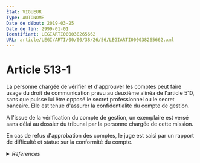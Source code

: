 ```yaml
---
État: VIGUEUR
Type: AUTONOME
Date de début: 2019-03-25
Date de fin: 2999-01-01
Identifiant: LEGIARTI000038265662
URL: article/LEGI/ARTI/00/00/38/26/56/LEGIARTI000038265662.xml
---
```


<h1>Article 513-1</h1>

La personne chargée de vérifier et d'approuver les comptes peut faire usage du
droit de communication prévu au deuxième alinéa de l'article 510, sans que
puisse lui être opposé le secret professionnel ou le secret bancaire. Elle est
tenue d'assurer la confidentialité du compte de gestion.<br />

A l'issue de la vérification du compte de gestion, un exemplaire est versé sans
délai au dossier du tribunal par la personne chargée de cette mission.<br />

En cas de refus d'approbation des comptes, le juge est saisi par un rapport de
difficulté et statue sur la conformité du compte.


<details>
  <summary><em>Références</em></summary>

  <h2>Articles faisant référence à l'article</h2>
  
  <ul>
    <li>
      <a href="https://legal.tricoteuses.fr//redirection/LEGIARTI000006428366?vers=git&vers=legifrance">Code civil - article 510 AUTONOME MODIFIE, en vigueur du 1968-11-01 au 2009-01-01</a> CITATION cible
    </li>
    <li>
      <a href="https://legal.tricoteuses.fr//redirection/LEGIARTI000038262618?vers=git&vers=legifrance">LOI n° 2019-222 du 23 mars 2019 de programmation 2018-2022 et de réforme pour la justice - article 30 ENTIEREMENT_MODIF</a> CREE source
    </li>
    <li>
      <a href="https://legal.tricoteuses.fr//redirection/LEGIARTI000006428367?vers=git&vers=legifrance">Code civil - article 510 AUTONOME VIGUEUR, en vigueur depuis le 2009-01-01</a> CITATION cible
    </li>
  </ul>
  
  <h2>Références faites par l'article</h2>
  
  <ul>
    <li>
      2019-03-23 CREE cible <a href="https://legal.tricoteuses.fr//redirection/LEGIARTI000038262618?vers=git&vers=legifrance">LOI n° 2019-222 du 23 mars 2019 de programmation 2018-2022 et de réforme pour la justice - article 30 ENTIEREMENT_MODIF</a>
    </li>
    <li>
      2024-07-02 CITATION cible <a href="https://legal.tricoteuses.fr//redirection/LEGIARTI000049863477?vers=git&vers=legifrance">Décret n° 2024-659 du 2 juillet 2024 relatif au contrôle des comptes de gestion pris en application de l'article 512 du code civil et modifiant le décret n° 2021-1625 du 10 décembre 2021 relatif aux compétences des commissaires de justice - article 5 AUTONOME VIGUEUR, en vigueur depuis le 2024-07-04</a>
    </li>
    <li>
      2999-01-01 CITATION source <a href="https://legal.tricoteuses.fr//redirection/LEGIARTI000006428366?vers=git&vers=legifrance">Code civil - article 510 AUTONOME MODIFIE, en vigueur du 1968-11-01 au 2009-01-01</a>
    </li>
  </ul>
</details>
